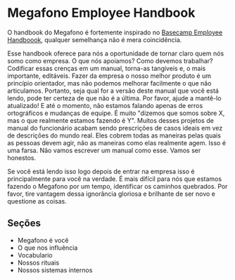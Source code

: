 # Megafono Employee Handbook

O handbook do Megafono é fortemente inspirado no [Basecamp Employee Handboook](https://github.com/basecamp/handbook), qualquer semelhança não é mera coincidência.

Esse handbook oferece para nós a oportunidade de tornar claro quem nós somo como empresa. O que nós apoiamos? Como devemos trabalhar? Codificar essas crenças em um manual, torna-as tangíveis e, o mais importante, editáveis. Fazer da empresa o nosso melhor produto é um princípio orientador, mas não podemos melhorar facilmente o que não articulamos. Portanto, seja qual for a versão deste manual que você está lendo, pode ter certeza de que não é a última. Por favor, ajude a mantê-lo atualizado! E até o momento, não estamos falando apenas de erros ortográficos e mudanças de equipe. É muito "dizemos que somos sobre X, mas o que realmente estamos fazendo é Y". Muitos desses projetos de manual do funcionário acabam sendo prescrições de casos ideais em vez de descrições do mundo real. Eles cobrem todas as maneiras pelas quais as pessoas devem agir, não as maneiras como elas realmente agem. Isso é uma farsa. Não vamos escrever um manual como esse. Vamos ser honestos.

Se você está lendo isso logo depois de entrar na empresa isso é principalmente para você na verdade.  É mais difícil para nós que estamos fazendo o Megafono por um tempo, identificar os caminhos quebrados. Por favor, tire vantagem dessa ignorância gloriosa e brilhante de ser novo e questione as coisas.

## Seções

- Megafono é você
- O que nos influência 
- Vocabulario
- Nossos rituais
- Nossos sistemas internos
